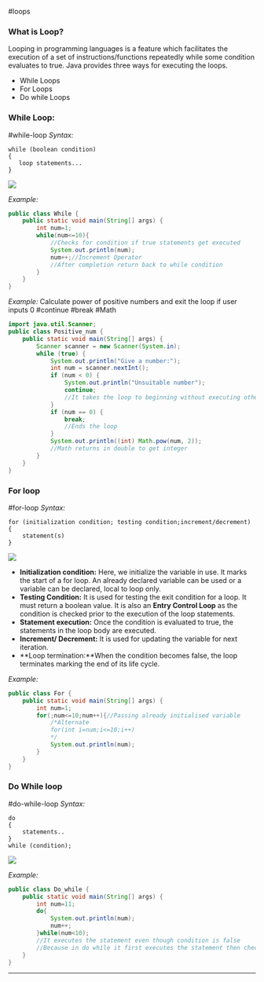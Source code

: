 #loops
### What is Loop?
Looping in programming languages is a feature which facilitates the execution of a set of instructions/functions repeatedly while some condition evaluates to true. Java provides three ways for executing the loops.
- While Loops
- For Loops
- Do while Loops

### While Loop:
#while-loop
*Syntax:*
```
while (boolean condition)
{
   loop statements...
}
```

![](https://media.geeksforgeeks.org/wp-content/uploads/Loop1.png)

*Example:*
```java
public class While {  
    public static void main(String[] args) {  
        int num=1;  
        while(num<=10){
            //Checks for condition if true statements get executed 
            System.out.println(num);  
            num++;//Increment Operator  
            //After completion return back to while condition  
        }  
    }  
}
```

*Example:*
Calculate power of positive numbers and exit the loop if user inputs 0
#continue #break #Math
```java
import java.util.Scanner;  
public class Positive_num {  
    public static void main(String[] args) {  
        Scanner scanner = new Scanner(System.in);  
        while (true) {  
            System.out.println("Give a number:");  
            int num = scanner.nextInt();  
            if (num < 0) {  
                System.out.println("Unsuitable number");  
                continue;
                //It takes the loop to beginning without executing other conditional statements    
            }  
            if (num == 0) {  
                break;  
                //Ends the loop  
            }  
            System.out.println((int) Math.pow(num, 2));  
            //Math returns in double to get integer  
        }  
    }  
}
```


### For loop
#for-loop
*Syntax:*
```
for (initialization condition; testing condition;increment/decrement)
{
    statement(s)
}
```

![](https://media.geeksforgeeks.org/wp-content/uploads/loop2.png)

- **Initialization condition:** Here, we initialize the variable in use. It marks the start of a for loop. An already declared variable can be used or a variable can be declared, local to loop only.
- **Testing Condition:** It is used for testing the exit condition for a loop. It must return a boolean value. It is also an **Entry Control Loop** as the condition is checked prior to the execution of the loop statements.
- **Statement execution:** Once the condition is evaluated to true, the statements in the loop body are executed.
- **Increment/ Decrement:** It is used for updating the variable for next iteration.
- **Loop termination:**When the condition becomes false, the loop terminates marking the end of its life cycle.

*Example:*
```java
public class For {  
    public static void main(String[] args) {  
        int num=1;  
        for(;num<=10;num++){//Passing already initialised variable  
            /*Alternate  
            for(int i=num;i<=10;i++)  
            */  
            System.out.println(num);  
        }  
    }  
}
```

### Do While loop
#do-while-loop
*Syntax:*
```
do
{
    statements..
}
while (condition);
```

![](https://media.geeksforgeeks.org/wp-content/uploads/loop3.png)

*Example:*
```java
public class Do_while {  
    public static void main(String[] args) {  
        int num=11;  
        do{  
            System.out.println(num);  
            num++;  
        }while(num<10);  
        //It executes the statement even though condition is false  
        //Because in do while it first executes the statement then checks for condition  
    }  
}
```


----
